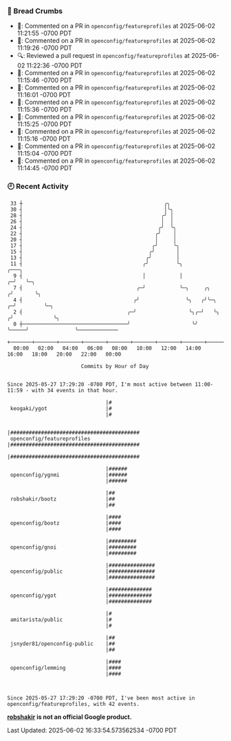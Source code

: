 ### 🍞 Bread Crumbs

 * 💬: Commented on a PR in  `openconfig/featureprofiles` at 2025-06-02 11:21:55 -0700 PDT
 * 💬: Commented on a PR in  `openconfig/featureprofiles` at 2025-06-02 11:19:26 -0700 PDT
 * 🔍: Reviewed a pull request in  `openconfig/featureprofiles` at 2025-06-02 11:22:36 -0700 PDT
 * 💬: Commented on a PR in  `openconfig/featureprofiles` at 2025-06-02 11:15:46 -0700 PDT
 * 💬: Commented on a PR in  `openconfig/featureprofiles` at 2025-06-02 11:16:01 -0700 PDT
 * 💬: Commented on a PR in  `openconfig/featureprofiles` at 2025-06-02 11:15:36 -0700 PDT
 * 💬: Commented on a PR in  `openconfig/featureprofiles` at 2025-06-02 11:15:25 -0700 PDT
 * 💬: Commented on a PR in  `openconfig/featureprofiles` at 2025-06-02 11:15:16 -0700 PDT
 * 💬: Commented on a PR in  `openconfig/featureprofiles` at 2025-06-02 11:15:04 -0700 PDT
 * 💬: Commented on a PR in  `openconfig/featureprofiles` at 2025-06-02 11:14:45 -0700 PDT

### 🕘 Recent Activity
```
 33 ┼                                              ╭╮
 30 ┤                                              │╰╮
 28 ┤                                             ╭╯ │
 26 ┤                                             │  │
 24 ┤                                            ╭╯  ╰╮
 22 ┤                                           ╭╯    │
 20 ┤                                           │     │
 17 ┤                                          ╭╯     ╰╮
 15 ┤                                         ╭╯       │
 13 ┤                                        ╭╯        │
 11 ┤                                       ╭╯         ╰╮                       ╭───╮
  9 ┤                                       │           │                     ╭─╯   ╰─╮
  7 ┤                                     ╭─╯           ╰─╮     ╭╮           ╭╯       ╰╮
  4 ┤                                    ╭╯               ╰╮   ╭╯╰─╮       ╭─╯         ╰─╮
  2 ┤                                  ╭─╯                 ╰╮╭─╯   ╰╮     ╭╯             ╰╮
  0 ┼──────────────────────────────────╯                    ╰╯      ╰─────╯               ╰─────────────
    +───────+───────+───────+───────+───────+───────+───────+───────+───────+───────+───────+───────+────
  00:00   02:00   04:00   06:00   08:00   10:00   12:00   14:00   16:00   18:00   20:00   22:00   00:00   

						Commits by Hour of Day


Since 2025-05-27 17:29:20 -0700 PDT, I'm most active between 11:00-11:59 - with 34 events in that hour.

```



```
                                |#
 keogaki/ygot                   |#
                                |#

                                |##########################################
 openconfig/featureprofiles     |##########################################
                                |##########################################

                                |######
 openconfig/ygnmi               |######
                                |######

                                |##
 robshakir/bootz                |##
                                |##

                                |####
 openconfig/bootz               |####
                                |####

                                |#########
 openconfig/gnoi                |#########
                                |#########

                                |###############
 openconfig/public              |###############
                                |###############

                                |##############
 openconfig/ygot                |##############
                                |##############

                                |#
 amitarista/public              |#
                                |#

                                |##
 jsnyder81/openconfig-public    |##
                                |##

                                |####
 openconfig/lemming             |####
                                |####



Since 2025-05-27 17:29:20 -0700 PDT, I've been most active in openconfig/featureprofiles, with 42 events.

```
**[robshakir](mailto:robjs@google.com) is not an official Google product.**  


Last Updated: 2025-06-02 16:33:54.573562534 -0700 PDT
